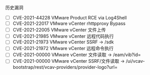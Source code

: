 历史漏洞

- [ ] CVE-2021-44228 VMware Product RCE via Log4Shell
- [ ] CVE-2021-22017 VMware vCenter rhttpproxy Bypass
- [ ] CVE-2021-22005 VMware vCenter 文件上传
- [ ] CVE-2021-21985 VMware vCenter 远程代码执行
- [ ] CVE-2021-21973 VMware vCenter SSRF -> /sdk
- [ ] CVE-2021-21972 VMware vCenter 远程命令执行
- [ ] CVE-2021-00000 VMware vCenter 文件读取 -> /eam/vib?id=
- [ ] CVE-2021-00000 VMware vCenter SSRF/文件读取 -> /ui/vcav-bootstrap/rest/vcav-providers/provider-logo?url=
